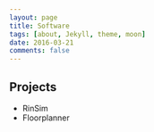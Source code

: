 ```yaml
---
layout: page
title: Software
tags: [about, Jekyll, theme, moon]
date: 2016-03-21
comments: false
---
```

    
## Projects
* RinSim
* Floorplanner
